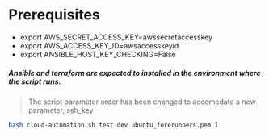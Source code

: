 # Prerequisites

* export AWS_SECRET_ACCESS_KEY=awssecretaccesskey
* export AWS_ACCESS_KEY_ID=awsaccesskeyid
* export ANSIBLE_HOST_KEY_CHECKING=False

##### Ansible and terraform are expected to installed in the environment where the script runs.

> The script parameter order has been changed to accomedate a new parameter, ssh_key

```sh
bash cloud-automation.sh test dev ubuntu_forerunners.pem 1